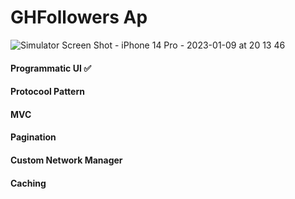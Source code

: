 # GHFollowers Ap

![Simulator Screen Shot - iPhone 14 Pro - 2023-01-09 at 20 13 46](https://user-images.githubusercontent.com/45595606/211367262-dcc41374-49f6-46ff-9436-d23b3ac34e6d.png)


<h4>Programmatic UI ✅</h4>
<h4>Protocool Pattern</h4>
<h4>MVC</h4>
<h4>Pagination</h4>
<h4>Custom Network Manager</h4>
<h4>Caching</h4>






